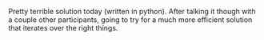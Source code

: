 Pretty terrible solution today (written in python). After talking it though with a couple other participants, going to try for a much more efficient solution that iterates over the right things.